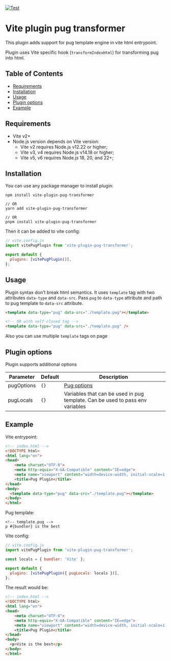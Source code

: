 [![Test](https://github.com/TheSeally/vite-plugin-pug-transformer/actions/workflows/test.yml/badge.svg)](https://github.com/TheSeally/vite-plugin-pug-transformer/actions/workflows/test.yml)

# Vite plugin pug transformer
This plugin adds support for pug template engine in vite html entrypoint.

Plugin uses Vite specific hook (`transformIndexHtml`) for transforming pug into html.

## Table of Contents
- [Requirements](#requirements)
- [Installation](#installation)
- [Usage](#usage)
- [Plugin options](#plugin-options)
- [Example](#example)


## Requirements
- Vite v2+
- Node.js version depends on Vite version:
  - Vite v2 requires Node.js v12.22 or higher;
  - Vite v3, v4 requires Node.js v14.18 or higher;
  - Vite v5, v6 requires Node.js 18, 20, and 22+;

## Installation
You can use any package manager to install plugin:

```
npm install vite-plugin-pug-transformer

// OR
yarn add vite-plugin-pug-transformer

// OR
pnpm install vite-plugin-pug-transformer
```

Then it can be added to vite config:

```js
// vite.config.js
import vitePugPlugin from 'vite-plugin-pug-transformer';

export default {
  plugins: [vitePugPlugin()],
};
```

## Usage
Plugin syntax don't break html semantics.
It uses `template` tag with two attributes `data-type` and `data-src`.
Pass `pug` to `data-type` attribute and path to pug template to `data-src` attribute.

```html
<template data-type="pug" data-src="./template.pug"></template>

<!-- OR with self-closed tag -->
<template data-type="pug" data-src="./template.pug" />
```

Also you can use multiple `template` tags on page

## Plugin options
Plugin supports additional options

| Parameter  | Default | Description
| ---------- | ------- | -----------
| pugOptions | `{}`    | [Pug options](https://pugjs.org/api/reference.html#options)
| pugLocals  | `{}`    | Variables that can be used in pug template. Can be used to pass env variables

## Example
Vite entrypoint:

```html
<!-- index.html -->
<!DOCTYPE html>
<html lang="en">
<head>
    <meta charset="UTF-8">
    <meta http-equiv="X-UA-Compatible" content="IE=edge">
    <meta name="viewport" content="width=device-width, initial-scale=1.0">
    <title>Pug Plugin</title>
</head>
<body>
  <template data-type="pug" data-src="./template.pug"></template>
</body>
</html>
```
Pug template:
```
<!-- template.pug -->
p #{bundler} is the best
```

Vite config:
```js
// vite.config.js
import vitePugPlugin from 'vite-plugin-pug-transformer';

const locals = { bundler: 'Vite' };

export default {
  plugins: [vitePugPlugin({ pugLocals: locals })],
};
```

The result would be:
```html
<!-- index.html -->
<!DOCTYPE html>
<html lang="en">
<head>
    <meta charset="UTF-8">
    <meta http-equiv="X-UA-Compatible" content="IE=edge">
    <meta name="viewport" content="width=device-width, initial-scale=1.0">
    <title>Pug Plugin</title>
</head>
<body>
  <p>Vite is the best</p>
</body>
</html>
```
